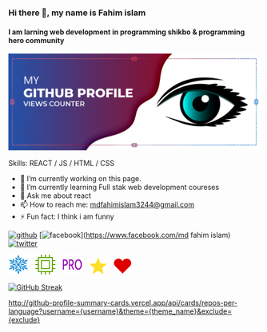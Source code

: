 ### Hi there 👋, my name is Fahim islam
#### I am larning web development in programming shikbo & programming hero community
![I am larning web development in programming shikbo & programming hero community](https://github.com/mdfahimislamshoun/mdfahimislamshoun/blob/main/git%20bannar.jpg)


Skills: REACT / JS / HTML / CSS

- 🔭 I’m currently working on this page. 
- 🌱 I’m currently learning Full stak web development coureses 
- 💬 Ask me about react 
- 📫 How to reach me: mdfahimislam3244@gmail.com 
- ⚡ Fun fact: I think i am funny 


[<img src='https://cdn.jsdelivr.net/npm/simple-icons@3.0.1/icons/github.svg' alt='github' height='40'>](https://github.com/mdfahimislamshoun)  [<img src='https://cdn.jsdelivr.net/npm/simple-icons@3.0.1/icons/facebook.svg' alt='facebook' height='40'>](https://www.facebook.com/md fahim islam)  [<img src='https://cdn.jsdelivr.net/npm/simple-icons@3.0.1/icons/twitter.svg' alt='twitter' height='40'>](https://twitter.com/@fahi_islam)  

<a href='https://archiveprogram.github.com/'><img src='https://raw.githubusercontent.com/acervenky/animated-github-badges/master/assets/acbadge.gif' width='40' height='40'></a> <a href='https://docs.github.com/en/developers'><img src='https://raw.githubusercontent.com/acervenky/animated-github-badges/master/assets/devbadge.gif' width='40' height='40'></a> <a href='https://github.com/pricing'><img src='https://raw.githubusercontent.com/acervenky/animated-github-badges/master/assets/pro.gif' width='40' height='40'></a> <a href='https://stars.github.com/'><img src='https://raw.githubusercontent.com/acervenky/animated-github-badges/master/assets/starbadge.gif' width='35' height='35'></a> <a href='https://docs.github.com/en/github/supporting-the-open-source-community-with-github-sponsors'><img src='https://raw.githubusercontent.com/acervenky/animated-github-badges/master/assets/sponsorbadge.gif' width='35' height='35'></a> 

<a href="https://git.io/streak-stats"><img src="https://github-readme-streak-stats.herokuapp.com?user=mdfahimislamshoun&theme=radical" alt="GitHub Streak" /></a>

http://github-profile-summary-cards.vercel.app/api/cards/repos-per-language?username={username}&theme={theme_name}&exclude={exclude}
 


